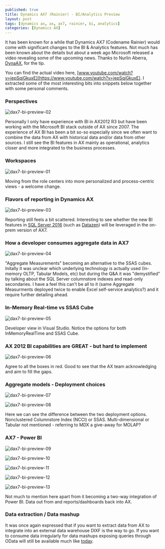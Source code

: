 ```yaml
---
published: true
title: Dynamics AX7 (Rainier) - BI/Analytics Preview
layout: post
tags: [dynamics ax, ax, ax7, rainier, bi, analytics]
categories: [Dynamics AX]
---
```


It has been known for a while that Dynamics AX7 (Codename Rainier) would come with significant changes to the BI & Analytics features. Not much has been known about the details but about a week ago Microsoft released a video revealing some of the upcoming news. Thanks to Nurlin Aberra, [DynaAX](http://www.dynaax.se), for the tip.

You can find the actual video here, [www.youtube.com/watch?v=jepSqjGkuxE](https://www.youtube.com/watch?v=jepSqjGkuxE). I extracted some of the most interesting bits into snippets below together with some personal comments.

### Perspectives

![dax7-bi-preview-02](https://raw.githubusercontent.com/wikar/wikar.github.io/master/assets/images/2015-12-12-dynamics-ax-7-bi-preview/dax7-bi-preview-02.png)

Personally I only have experience with BI in AX2012 R3 but have been working with the Microsoft BI stack outside of AX since 2007. The experience of AX BI has been a bit so-so especially since we often want to combine the data from AX with historical data and/or data from other sources. I still see the BI features in AX mainly as operational, analytics closer and more integrated to the business processes.

### Workspaces

![dax7-bi-preview-01](https://raw.githubusercontent.com/wikar/wikar.github.io/master/assets/images/2015-12-12-dynamics-ax-7-bi-preview/dax7-bi-preview-01.png)

Moving from the role centers into more personalized and process-centric views - a welcome change.

### Flavors of reporting in Dynamics AX

![dax7-bi-preview-03](https://raw.githubusercontent.com/wikar/wikar.github.io/master/assets/images/2015-12-12-dynamics-ax-7-bi-preview/dax7-bi-preview-03.png)

Reporting still feels a bit scattered. Interesting to see whether the new BI features in [SQL Server 2016](http://blogs.technet.com/b/dataplatforminsider/archive/2015/10/29/microsoft-business-intelligence-our-reporting-roadmap.aspx) (such as [Datazen](http://www.datazen.com)) will be leveraged in the on-prem version of AX7.

### How a developer consumes aggregate data in AX7

![dax7-bi-preview-04](https://raw.githubusercontent.com/wikar/wikar.github.io/master/assets/images/2015-12-12-dynamics-ax-7-bi-preview/dax7-bi-preview-04.png)

"Aggregate Measurements" becoming an alternative to the SSAS cubes. Initally it was unclear which underlying technology is actually used (In-memory OLTP, Tabular Models, etc) but during the Q&A it was "demystified" by talking about the SQL Server columnstore indexes and read-only secondaries. I have a feel this can't be all to it (same Aggregate Measurments deployed twice to enable Excel self-service analytics?) and it require further detailing ahead.

### In-Memory Real-time vs SSAS Cube

![dax7-bi-preview-05](https://raw.githubusercontent.com/wikar/wikar.github.io/master/assets/images/2015-12-12-dynamics-ax-7-bi-preview/dax7-bi-preview-05.png)

Developer view in Visual Studio. Notice the options for both InMemoryRealTime and SSAS Cube.

### AX 2012 BI capabilities are GREAT - but hard to implement

![dax7-bi-preview-06](https://raw.githubusercontent.com/wikar/wikar.github.io/master/assets/images/2015-12-12-dynamics-ax-7-bi-preview/dax7-bi-preview-06.png)

Agree to all the boxes in red. Good to see that the AX team acknowledging and aim to fill the gaps.

### Aggregate models - Deployment choices

![dax7-bi-preview-07](https://raw.githubusercontent.com/wikar/wikar.github.io/master/assets/images/2015-12-12-dynamics-ax-7-bi-preview/dax7-bi-preview-07.png)

![dax7-bi-preview-08](https://raw.githubusercontent.com/wikar/wikar.github.io/master/assets/images/2015-12-12-dynamics-ax-7-bi-preview/dax7-bi-preview-08.png)

Here we can see the difference between the two deployment options. Nonclustered Columnstore Index (NCCI) or SSAS. Multi-dimensional or Tabular not mentioned - referring to MDX a give-away for MOLAP?

### AX7 - Power BI

![dax7-bi-preview-09](https://raw.githubusercontent.com/wikar/wikar.github.io/master/assets/images/2015-12-12-dynamics-ax-7-bi-preview/dax7-bi-preview-09.png)

![dax7-bi-preview-10](https://raw.githubusercontent.com/wikar/wikar.github.io/master/assets/images/2015-12-12-dynamics-ax-7-bi-preview/dax7-bi-preview-10.png)

![dax7-bi-preview-11](https://raw.githubusercontent.com/wikar/wikar.github.io/master/assets/images/2015-12-12-dynamics-ax-7-bi-preview/dax7-bi-preview-11.png)

![dax7-bi-preview-12](https://raw.githubusercontent.com/wikar/wikar.github.io/master/assets/images/2015-12-12-dynamics-ax-7-bi-preview/dax7-bi-preview-12.png)

![dax7-bi-preview-13](https://raw.githubusercontent.com/wikar/wikar.github.io/master/assets/images/2015-12-12-dynamics-ax-7-bi-preview/dax7-bi-preview-13.png)

Not much to mention here apart from it becoming a two-way integration of Power BI. Data out from and reports/dashboards back into AX.

### Data extraction / Data mashup

It was once again expressed that if you want to extract data from AX to integrate into an external data warehouse DIXF is the way to go. If you want to consume data irregularly for data mashups exposing queries through OData will still be available much like [today](https://technet.microsoft.com/en-us/library/dn198214.aspx).